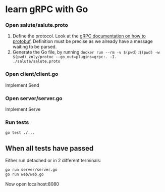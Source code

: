 # learn gRPC with Go

### Open salute/salute.proto
1. Define the protocol. Look at the [gRPC documentation on how to protobuf](https://grpc.io/docs/guides/). 
Definition must be precise as we already have a message waiting to be parsed.
2. Generate the Go file, by running `docker run --rm -v $(pwd):$(pwd) -w $(pwd) znly/protoc --go_out=plugins=grpc:. -I. ./salute/salute.proto`

### Open client/client.go
Implement Send

### Open server/server.go
Implement Serve

### Run tests
`go test ./...`

## When all tests have passed
Either run detached or in 2 different terminals:
```bash
go run server/server.go
go run web/web.go
```

Now open localhost:8080
